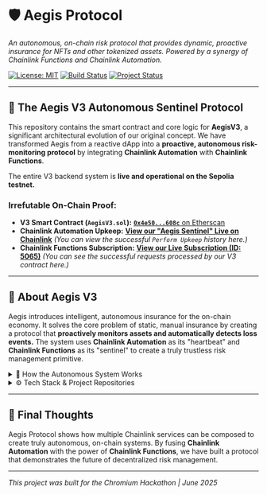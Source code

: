 # 🛡️ Aegis Protocol

*An autonomous, on-chain risk protocol that provides dynamic, proactive insurance for NFTs and other tokenized assets. Powered by a synergy of Chainlink Functions and Chainlink Automation.*

[![License: MIT](https://img.shields.io/badge/License-MIT-yellow.svg)](https://opensource.org/licenses/MIT)
[![Build Status](https://img.shields.io/badge/V3_Backend-Live_on_Sepolia-brightgreen)](https://sepolia.etherscan.io/address/0x4e50f4aa92132bec49b59ac31bd360840b8a608c)
[![Project Status](https://img.shields.io/badge/Status-Autonomous_V3_Live-blue)](https://automation.chain.link/sepolia/52479053358607414262573789753157733136198557779381457305521613214336204719465)

---

## 🚀 The Aegis V3 Autonomous Sentinel Protocol

This repository contains the smart contract and core logic for **AegisV3**, a significant architectural evolution of our original concept. We have transformed Aegis from a reactive dApp into a **proactive, autonomous risk-monitoring protocol** by integrating **Chainlink Automation** with **Chainlink Functions**.

The entire V3 backend system is **live and operational on the Sepolia testnet.**

### **Irrefutable On-Chain Proof:**

-   **V3 Smart Contract (`AegisV3.sol`):** [**`0x4e50...608c`** on Etherscan](https://sepolia.etherscan.io/address/0x4e50f4aa92132bec49b59ac31bd360840b8a608c)
-   **Chainlink Automation Upkeep:** [**View our "Aegis Sentinel" Live on Chainlink**](https://automation.chain.link/sepolia/52479053358607414262573789753157733136198557779381457305521613214336204719465)
    *(You can view the successful `Perform Upkeep` history here.)*
-   **Chainlink Functions Subscription:** [**View our Live Subscription (ID: 5065)**](https://functions.chain.link/sepolia/5065)
    *(You can see the successful requests processed by our V3 contract here.)*

---

## 📌 About Aegis V3

Aegis introduces intelligent, autonomous insurance for the on-chain economy. It solves the core problem of static, manual insurance by creating a protocol that **proactively monitors assets and automatically detects loss events.** The system uses **Chainlink Automation** as its "heartbeat" and **Chainlink Functions** as its "sentinel" to create a truly trustless risk management primitive.

<details>
<summary>🧠 How the Autonomous System Works</summary>

1.  **Policy Creation:** A user creates an on-chain insurance policy. In our V2 demo, this is done via a dynamic quote from Chainlink Functions. For our V3 demo, we use a staging function to create policies directly.

2.  **Autonomous Monitoring (The Sentinel):** Our live **Chainlink Automation** Upkeep runs on a set schedule, calling the `performUpkeep` function on our `AegisV3` contract.

3.  **Off-Chain Verification:** This triggers a **Chainlink Function** which executes our `checkOwner.js` script. The script uses a public RPC to call the `ownerOf()` function on the insured NFT's contract, directly verifying its current owner.

4.  **Automatic Loss Detection:** If the script returns `false` (the NFT has moved), the `fulfillRequest` function in our contract automatically updates the policy's on-chain status to `FlaggedForReview`.

*This entire process is live and can be verified using the on-chain links provided above.*

</details>

<details>
<summary>⚙️ Tech Stack & Project Repositories</summary>

| Layer                    | Tech                                                         |
| ------------------------ | ------------------------------------------------------------ |
| Blockchain               | Ethereum (Sepolia), Avalanche (Fuji compatibility)           |
| Smart Contracts          | Solidity, Remix IDE                                          |
| **Autonomous Logic**     | **Chainlink Automation** (Trigger/Heartbeat)                 |
| **Off-Chain Logic**      | **Chainlink Functions** (Ownership Verification)             |
| Frontend (for V2 Demo)   | React (Vite), Ethers.js, Tailwind, Toast                     |

-   **Backend & Protocol HQ (This Repo):** Contains the `AegisV3.sol` smart contract and this documentation.
-   **Frontend User Interface:** [aegis-frontend](https://github.com/Nihal-Pandey-2302/aegis-frontend)
    *(The `main` branch powers our stable V2 live demo.)*

</details>

---

## 🏁 Final Thoughts

Aegis Protocol shows how multiple Chainlink services can be composed to create truly autonomous, on-chain systems. By fusing **Chainlink Automation** with the power of **Chainlink Functions**, we have built a protocol that demonstrates the future of decentralized risk management.

---

*This project was built for the Chromium Hackathon | June 2025*
